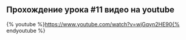 ## Прохождение урока #11 видео на youtube

{% youtube %}https://www.youtube.com/watch?v=wjGqyn2HE90{% endyoutube %}
